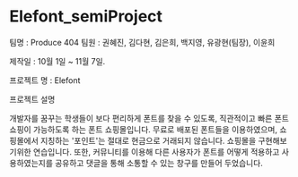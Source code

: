 # Elefont_semiProject
팀명 :  Produce 404
팀원 : 권혜진, 김다현, 김은희, 백지영, 유광현(팀장), 이윤희

제작일 : 10월 1일 ~ 11월 7일.

프로젝트 명 : Elefont

프로젝트 설명

  개발자를 꿈꾸는 학생들이 보다 편리하게 폰트를 찾을 수 있도록, 직관적이고 빠른 폰트 쇼핑이 가능하도록 하는
폰트 쇼핑몰입니다.
  무료로 배포된 폰트들을 이용하였으며, 쇼핑몰에서 지칭하는 '포인트'는 절대로 현금으로 거래되지 않습니다. 
쇼핑몰을 구현해보기위한 연습입니다.
  또한, 커뮤니티를 이용해 다른 사용자가 폰트를 어떻게 적용하고 사용하였는지를 공유하고 
댓글을 통해 소통할 수 있는 창구를 만들어 두었습니다.

